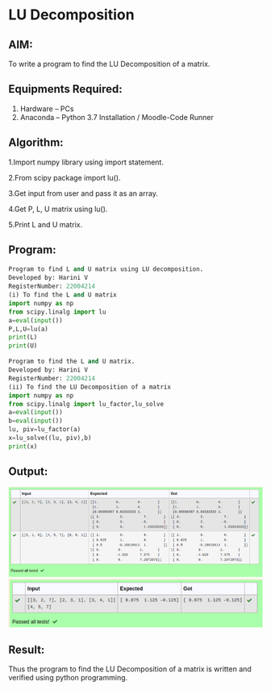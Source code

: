 # LU Decomposition 

## AIM:
To write a program to find the LU Decomposition of a matrix.

## Equipments Required:
1. Hardware – PCs
2. Anaconda – Python 3.7 Installation / Moodle-Code Runner

## Algorithm:
1.Import numpy library using import statement.

2.From scipy package import lu().

3.Get input from user and pass it as an array.

4.Get P, L, U matrix using lu().

5.Print L and U matrix.

## Program:

```python
Program to find L and U matrix using LU decomposition.
Developed by: Harini V
RegisterNumber: 22004214
(i) To find the L and U matrix
import numpy as np
from scipy.linalg import lu
a=eval(input())
P,L,U=lu(a)
print(L)
print(U)
```

```python
Program to find the L and U matrix.
Developed by: Harini V
RegisterNumber: 22004214
(ii) To find the LU Decomposition of a matrix
import numpy as np
from scipy.linalg import lu_factor,lu_solve
a=eval(input())
b=eval(input())
lu, piv=lu_factor(a)
x=lu_solve((lu, piv),b)
print(x)
```

## Output:
![LU](/lu.png)
![OUTPUT](/output.png)


## Result:
Thus the program to find the LU Decomposition of a matrix is written and verified using python programming.

